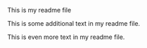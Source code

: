 This is my readme file

This is some additional text in my readme file.

This is even more text in my readme file.
